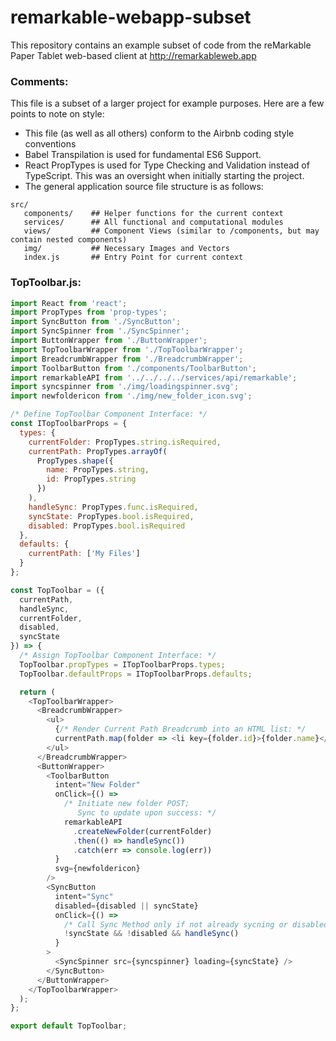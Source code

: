 # remarkable-webapp-subset
This repository contains an example subset of code from the reMarkable Paper Tablet web-based client at http://remarkableweb.app

### Comments:
This file is a subset of a larger project for example purposes. Here are a few points to note on style:

 - This file (as well as all others) conform to the Airbnb coding style conventions 
 - Babel Transpilation is used for fundamental ES6 Support.
 - React PropTypes is used for Type Checking and Validation instead of TypeScript. This was an oversight when initially starting the project.
 - The general application source file structure is as follows: 
 
 ```
 src/
    components/    ## Helper functions for the current context
    services/      ## All functional and computational modules
    views/         ## Component Views (similar to /components, but may contain nested components)
    img/           ## Necessary Images and Vectors
    index.js       ## Entry Point for current context
```

### TopToolbar.js: 
```javascript
import React from 'react';
import PropTypes from 'prop-types';
import SyncButton from './SyncButton';
import SyncSpinner from './SyncSpinner';
import ButtonWrapper from './ButtonWrapper';
import TopToolbarWrapper from './TopToolbarWrapper';
import BreadcrumbWrapper from './BreadcrumbWrapper';
import ToolbarButton from './components/ToolbarButton';
import remarkableAPI from '../../../../services/api/remarkable';
import syncspinner from './img/loadingspinner.svg';
import newfoldericon from './img/new_folder_icon.svg';

/* Define TopToolbar Component Interface: */
const ITopToolbarProps = {
  types: {
    currentFolder: PropTypes.string.isRequired,
    currentPath: PropTypes.arrayOf(
      PropTypes.shape({
        name: PropTypes.string,
        id: PropTypes.string
      })
    ),
    handleSync: PropTypes.func.isRequired,
    syncState: PropTypes.bool.isRequired,
    disabled: PropTypes.bool.isRequired
  },
  defaults: {
    currentPath: ['My Files']
  }
};

const TopToolbar = ({
  currentPath,
  handleSync,
  currentFolder,
  disabled,
  syncState
}) => {
  /* Assign TopToolbar Component Interface: */
  TopToolbar.propTypes = ITopToolbarProps.types;
  TopToolbar.defaultProps = ITopToolbarProps.defaults;

  return (
    <TopToolbarWrapper>
      <BreadcrumbWrapper>
        <ul>
          {/* Render Current Path Breadcrumb into an HTML list: */
          currentPath.map(folder => <li key={folder.id}>{folder.name}</li>)}
        </ul>
      </BreadcrumbWrapper>
      <ButtonWrapper>
        <ToolbarButton
          intent="New Folder"
          onClick={() =>
            /* Initiate new folder POST; 
			   Sync to update upon success: */
            remarkableAPI
              .createNewFolder(currentFolder)
              .then(() => handleSync())
              .catch(err => console.log(err))
          }
          svg={newfoldericon}
        />
        <SyncButton
          intent="Sync"
          disabled={disabled || syncState}
          onClick={() =>
            /* Call Sync Method only if not already sycning or disabled */
            !syncState && !disabled && handleSync()
          }
        >
          <SyncSpinner src={syncspinner} loading={syncState} />
        </SyncButton>
      </ButtonWrapper>
    </TopToolbarWrapper>
  );
};

export default TopToolbar;

```
